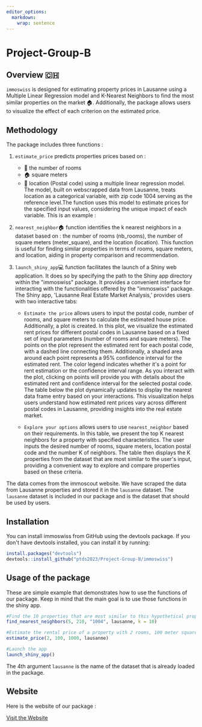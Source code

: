 ```yaml
---
editor_options: 
  markdown: 
    wrap: sentence
---
```


# Project-Group-B

## Overview 🇨🇭

`immoswiss` is designed for estimating property prices in Lausanne using a Multiple Linear Regression model and K-Nearest Neighbors to find the most similar properties on the market 🏠.
Additionally, the package allows users to visualize the effect of each criterion on the estimated price.

## Methodology

The package includes three functions :

1.  `estimate_price` predicts properties prices based on :

    -   🛌 the number of rooms
    -   🏠 square meters
    -   📍 location (Postal code) using a multiple linear regression model. The model, built on webscrapped data from Lausanne, treats location as a categorical variable, with zip code 1004 serving as the reference level.The function uses this model to estimate prices for the specified input values, considering the unique impact of each variable. This is an example :

2.  `nearest_neighbor`🏠 function identifies the k nearest neighbors in a dataset based on : the number of rooms (nb_rooms), the number of square meters (meter_square), and the location (location).
    This function is useful for finding similar properties in terms of rooms, square meters, and location, aiding in property comparison and recommendation.

3.  `launch_shiny_app`💻 function facilitates the launch of a Shiny web application.
    It does so by specifying the path to the Shiny app directory within the "immoswiss" package.
    It provides a convenient interface for interacting with the functionalities offered by the "immoswiss" package.
    The Shiny app, 'Lausanne Real Estate Market Analysis,' provides users with two interactive tabs:

    -   `Estimate the price` allows users to input the postal code, number of rooms, and square meters to calculate the estimated house price.
        Additionally, a plot is created.
        In this plot, we visualize the estimated rent prices for different postal codes in Lausanne based on a fixed set of input parameters (number of rooms and square meters).
        The points on the plot represent the estimated rent for each postal code, with a dashed line connecting them.
        Additionally, a shaded area around each point represents a 95% confidence interval for the estimated rent.
        The color legend indicates whether it's a point for rent estimation or the confidence interval range.
        As you interact with the plot, clicking on points will provide you with details about the estimated rent and confidence interval for the selected postal code.
        The table below the plot dynamically updates to display the nearest data frame entry based on your interactions.
        This visualization helps users understand how estimated rent prices vary across different postal codes in Lausanne, providing insights into the real estate market.

    -   `Explore your options` allows users to use `nearest_neighbor` based on their requirements.
        In this table, we present the top K nearest neighbors for a property with specified characteristics.
        The user inputs the desired number of rooms, square meters, location postal code and the number K of neighbors.
        The table then displays the K properties from the dataset that are most similar to the user's input, providing a convenient way to explore and compare properties based on these criteria.

The data comes from the immoscout website.
We have scraped the data from Lausanne properties and stored it in the `lausanne` dataset.
The `lausanne` dataset is included in our package and is the dataset that should be used by users.

## Installation

You can install immoswiss from GitHub using the devtools package.
If you don't have devtools installed, you can install it by running:

``` r
install.packages("devtools")
devtools::install_github("ptds2023/Project-Group-B/immoswiss")
```

## Usage of the package

These are simple example that demonstrates how to use the functions of our package.
Keep in mind that the main goal is to use those functions in the shiny app.

``` r
#Find the 10 properties that are most similar to this hypothetical property with 5 rooms, 210 meter squares in location (Postal code) 1004:
find_nearest_neighbors(5, 210, "1004", lausanne, k = 10)

#Estimate the rental price of a property with 2 rooms, 100 meter squares and a postal code equal to 1000
estimate_price(2, 100, 1000, lausanne)

#Launch the app 
launch_shiny_app()
```

The 4th argument `lausanne` is the name of the dataset that is already loaded in the package.

## Website

Here is the website of our package :

[Visit the Website](https://ptds2023.github.io/Project-Group-B/immoswiss/)

